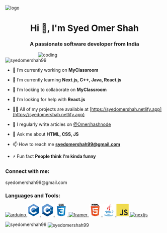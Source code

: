 ![logo](https://media.licdn.com/dms/image/D5616AQGUEOioyGTpsw/profile-displaybackgroundimage-shrink_350_1400/0/1718500582082?e=1724284800&v=beta&t=cjNr1ST2c4bICDA-GjikicRE43kVb-tewZ4-nNZDLl4)

<h1 align="center">Hi 👋, I'm Syed Omer Shah</h1>
<h3 align="center">A passionate software developer from India</h3>

<img align="right" alt="coding" width="400" src="https://media1.giphy.com/media/qgQUggAC3Pfv687qPC/giphy.gif">

<p align="left"> <img src="https://komarev.com/ghpvc/?username=syedomershah99&label=Profile%20views&color=0e75b6&style=flat" alt="syedomershah99" /> </p>

- 🔭 I’m currently working on **MyClassroom**

- 🌱 I’m currently learning **Next.js, C++, Java, React.js**

- 👯 I’m looking to collaborate on **MyClassroom**

- 🤝 I’m looking for help with **React.js**

- 👨‍💻 All of my projects are available at [https://syedomershah.netlify.app](https://syedomershah.netlify.app)

- 📝 I regularly write articles on [@Omer/hashnode](@Omer/hashnode)

- 💬 Ask me about **HTML, CSS, JS**

- 📫 How to reach me **syedomershah99@gmail.com**

- ⚡ Fun fact **People think I'm kinda funny**

<h3 align="left">Connect with me:</h3>
<p align="left">syedomershah99@gmail.com 
</p>

<h3 align="left">Languages and Tools:</h3>
<p align="left"> <a href="https://www.arduino.cc/" target="_blank" rel="noreferrer"> <img src="https://cdn.worldvectorlogo.com/logos/arduino-1.svg" alt="arduino" width="40" height="40"/> </a> <a href="https://www.cprogramming.com/" target="_blank" rel="noreferrer"> <img src="https://raw.githubusercontent.com/devicons/devicon/master/icons/c/c-original.svg" alt="c" width="40" height="40"/> </a> <a href="https://www.w3schools.com/cpp/" target="_blank" rel="noreferrer"> <img src="https://raw.githubusercontent.com/devicons/devicon/master/icons/cplusplus/cplusplus-original.svg" alt="cplusplus" width="40" height="40"/> </a> <a href="https://www.w3schools.com/css/" target="_blank" rel="noreferrer"> <img src="https://raw.githubusercontent.com/devicons/devicon/master/icons/css3/css3-original-wordmark.svg" alt="css3" width="40" height="40"/> </a> <a href="https://www.framer.com/" target="_blank" rel="noreferrer"> <img src="https://www.vectorlogo.zone/logos/framer/framer-icon.svg" alt="framer" width="40" height="40"/> </a> <a href="https://www.w3.org/html/" target="_blank" rel="noreferrer"> <img src="https://raw.githubusercontent.com/devicons/devicon/master/icons/html5/html5-original-wordmark.svg" alt="html5" width="40" height="40"/> </a> <a href="https://www.java.com" target="_blank" rel="noreferrer"> <img src="https://raw.githubusercontent.com/devicons/devicon/master/icons/java/java-original.svg" alt="java" width="40" height="40"/> </a> <a href="https://developer.mozilla.org/en-US/docs/Web/JavaScript" target="_blank" rel="noreferrer"> <img src="https://raw.githubusercontent.com/devicons/devicon/master/icons/javascript/javascript-original.svg" alt="javascript" width="40" height="40"/> </a> <a href="https://nextjs.org/" target="_blank" rel="noreferrer"> <img src="https://cdn.worldvectorlogo.com/logos/nextjs-2.svg" alt="nextjs" width="40" height="40"/> </a> </p>

<p><img align="left" src="https://github-readme-stats.vercel.app/api/top-langs?username=syedomershah99&show_icons=true&locale=en&layout=compact" alt="syedomershah99" /></p>

<p>&nbsp;<img align="center" src="https://github-readme-stats.vercel.app/api?username=syedomershah99&show_icons=true&locale=en" alt="syedomershah99" /></p>
